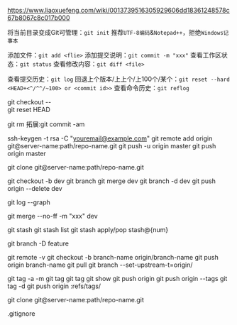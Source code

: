 https://www.liaoxuefeng.com/wiki/0013739516305929606dd18361248578c67b8067c8c017b000

将当前目录变成Git可管理：`git init`
推荐`UTF-8编码`&`Notepad++`，拒绝`Windows记事本`

添加文件：`git add <flie>`
添加提交说明：`git commit -m "xxx"`
查看工作区状态：`git status`
查看修改内容：`git diff <file>`

查看提交历史：`git log`
回退上个版本/上上个/上100个/某个：`git reset --hard <HEAD+<^/^^/~100> or <commit id>>`
查看命令历史：`git reflog`

git checkout -- <flie>  
git reset HEAD <file>

git rm
拓展:git commit -am

ssh-keygen -t rsa -C "youremail@example.com"
git remote add origin git@server-name:path/repo-name.git
git push -u origin master
git push origin master

git clone git@server-name:path/repo-name.git

git checkout -b dev
git branch
git merge dev
git branch -d dev
git push origin --delete dev

git log --graph

git merge --no-ff -m "xxx" dev

git stash
git stash list
git stash apply/pop stash@{num}

git branch -D feature

git remote -v
git checkout -b branch-name origin/branch-name
git push origin branch-name
git pull
git branch --set-upstream-t=origin/<branch-name> <branch-name> 

git tag -a <name> -m <message>
git tag
git tag <name> <commit id>
git show <name>
git push origin <name>
git push origin --tags
git tag -d <name>
git push origin :refs/tags/<name>

git clone git@server-name:path/repo-name.git

.gitignore